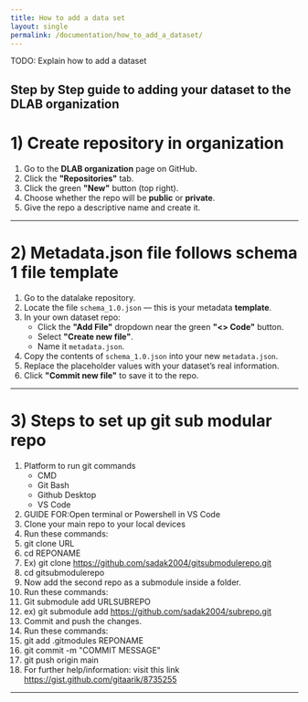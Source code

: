 ```yaml
---
title: How to add a data set
layout: single
permalink: /documentation/how_to_add_a_dataset/
---
```


TODO: Explain how to add a dataset

Step by Step guide to adding your dataset to the DLAB organization
--

#  1) Create repository in organization

1. Go to the **DLAB organization** page on GitHub.
2. Click the **"Repositories"** tab.
3. Click the green **"New"** button (top right).
4. Choose whether the repo will be **public** or **private**.
5. Give the repo a descriptive name and create it.

***

#  2) Metadata.json file follows schema 1 file template

1. Go to the datalake repository.
2. Locate the file `schema_1.0.json` — this is your metadata **template**.
3. In your own dataset repo:
   - Click the **"Add File"** dropdown near the green **"<> Code"** button.
   - Select **"Create new file"**.
   - Name it `metadata.json`.
4. Copy the contents of `schema_1.0.json` into your new `metadata.json`.
5. Replace the placeholder values with your dataset’s real information.
6. Click **"Commit new file"** to save it to the repo.

***

# 3) Steps to set up git sub modular repo

  1) Platform to run git commands
     - CMD
     - Git Bash
     - Github Desktop
     - VS Code
  3) GUIDE FOR:Open terminal or Powershell in VS Code
  4) Clone your main repo to your local devices
  5) Run these commands:
  6) git clone URL
  7) cd REPONAME
  8) Ex) git clone https://github.com/sadak2004/gitsubmodulerepo.git
  9) cd gitsubmodulerepo
  10) Now add the second repo as a submodule inside a folder.
  11) Run these commands:
  12) Git submodule add URLSUBREPO
  13) ex) git submodule add https://github.com/sadak2004/subrepo.git
  14) Commit and push the changes.
  15) Run these commands:
  16) git add .gitmodules REPONAME
  17) git commit -m "COMMIT MESSAGE"
  18) git push origin main
  19) For further help/information: visit this link https://gist.github.com/gitaarik/8735255

***

